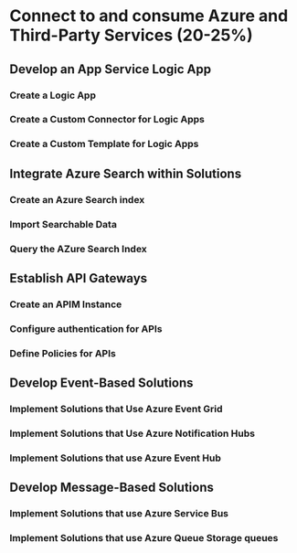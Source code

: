 # Connect to and consume Azure and Third-Party Services (20-25%)

## Develop an App Service Logic App

### Create a Logic App

### Create a Custom Connector for Logic Apps

### Create a Custom Template for Logic Apps

## Integrate Azure Search within Solutions

### Create an Azure Search index

### Import Searchable Data

### Query the AZure Search Index

## Establish API Gateways

### Create an APIM Instance

### Configure authentication for APIs

### Define Policies for APIs

## Develop Event-Based Solutions

### Implement Solutions that Use Azure Event Grid

### Implement Solutions that Use Azure Notification Hubs

### Implement Solutions that use Azure Event Hub

## Develop Message-Based Solutions

### Implement Solutions that use Azure Service Bus

### Implement Solutions that use Azure Queue Storage queues




